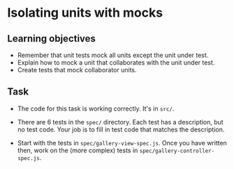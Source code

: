 # Isolating units with mocks

## Learning objectives

* Remember that unit tests mock all units except the unit under test.
* Explain how to mock a unit that collaborates with the unit under test.
* Create tests that mock collaborator units.

## Task

* The code for this task is working correctly.  It's in `src/`.

* There are 6 tests in the `spec/` directory.  Each test has a description, but no test code.  Your job is to fill in test code that matches the description.

* Start with the tests in `spec/gallery-view-spec.js`.  Once you have written then, work on the (more complex) tests in `spec/gallery-controller-spec.js`.
